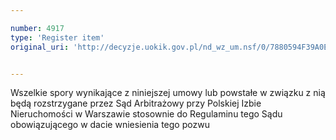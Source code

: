 ```yaml
---

number: 4917
type: 'Register item'
original_uri: 'http://decyzje.uokik.gov.pl/nd_wz_um.nsf/0/7880594F39A0E13EC1257B8D003B6505?OpenDocument'


---
```


Wszelkie spory wynikające z niniejszej umowy lub powstałe w związku z nią będą rozstrzygane przez Sąd Arbitrażowy przy Polskiej Izbie Nieruchomości w Warszawie stosownie do Regulaminu tego Sądu obowiązującego w dacie wniesienia tego pozwu
